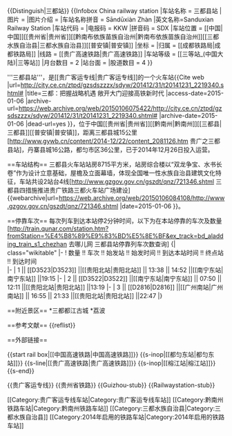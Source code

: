 {{Distinguish|三都站}}
{{Infobox China railway station
|车站名称 = 三都县站
|图片 = 
|图片介绍 = 
|车站名称拼音 = Sāndūxiàn Zhàn
|英文名称=Sanduxian Railway Station
|车站代码 = 
|电报码 = KKW
|拼音码 = SDX
|车站位置 = [[中国|中国]][[贵州省|贵州省]][[黔南布依族苗族自治州|黔南布依族苗族自治州]][[三都水族自治县|三都水族自治县]][[普安镇|普安镇]]
|坐标 = 
|归属 = [[成都铁路局|成都铁路局]]
|线路 = [[贵广高速铁路|贵广高速铁路]]
|车站等级 = [[三等站_(中国大陆)|三等站]]
|月台数目 = 2
|站台面 = 
|股道数目 = 4 
}}

'''三都县站'''，是[[贵广客运专线|贵广客运专线]]的一个火车站<ref>{{Cite web |url=http://city.ce.cn/ztpd/gzsdszzzx/sdyw/201412/31/t20141231_2219340.shtml# |title=三都：把握战略机遇 敞开大门迎接高铁新时代 |access-date=2015-01-06 |archive-url=https://web.archive.org/web/20150106075422/http://city.ce.cn/ztpd/gzsdszzzx/sdyw/201412/31/t20141231_2219340.shtml# |archive-date=2015-01-06 |dead-url=yes }}</ref>，位于中国[[贵州省|贵州省]][[黔南州|黔南州]][[三都县|三都县]][[普安镇|普安镇]]，距离三都县城15公里<ref>[http://www.gywb.cn/content/2014-12/22/content_2081126.htm 贵广之三都县站]</ref>，丹寨县城16公路，都匀市区36公里，已于2014年12月26日投入运营。

==车站结构==
三都县火车站站房8715平方米，站房综合楼以“双龙争宝、水书长卷”作为设计立意基础，屋檐及立面幕墙，体现全国唯一性水族自治县建筑文化特征，车站共设2站台4线<ref>[http://www.gzgov.gov.cn/gszdt/qnz/721346.shtml 三都县四措施推进贵广铁路三都火车站广场建设] {{webarchive|url=https://web.archive.org/web/20150106084108/http://www.gzgov.gov.cn/gszdt/qnz/721346.shtml |date=2015-01-06 }}</ref>。

==停靠车次==
每次列车到达本站停2分钟时间，以下为在本站停靠的车次及数量<ref>[http://train.qunar.com/station.htm?fromStation=%E4%B8%89%E9%83%BD%E5%8E%BF&ex_track=bd_aladding_train_s1_chezhan 去哪儿网 三都县站停靠列车次数查询]</ref>
{| class="wikitable"
|-
! 数量 !! 车次  !! 始发站 !! 始发时间 !! 到达本站时间 !! 终点站 !! 到达时间  
|-
| 1 || [[D3523|D3523]] ||[[贵阳北站|贵阳北站]] || 13:38 || 14:52 ||[[南宁东站|南宁东站]] ||19:15 
|-
| 2 || [[D3522|D3522]] ||[[南宁东站|南宁东站]] || 07:50 || 12:11 ||[[贵阳北站|贵阳北站]] ||13:19
|-
| 3 || [[D2816|D2816]] ||[[广州南站|广州南站]] || 16:55 || 21:33 ||[[贵阳北站|贵阳北站]] ||22:47
|}
 

==附近景区==
*三都都江古城 
*荔波
 
==参考文献==
{{reflist}}

==外部链接==

{{start rail box|[[中国高速铁路|中国高速铁路]]}}
{{s-inop|[[都匀东站|都匀东站]]}}
{{s-line|[[贵广高速铁路|贵广高速铁路]]}}
{{s-inop|[[榕江站|榕江站]]}}
{{s-end}}

{{贵广客运专线}}
{{贵州省铁路}}
{{Guizhou-stub}}
{{Railwaystation-stub}}

[[Category:贵广客运专线车站|Category:贵广客运专线车站]]
[[Category:黔南州铁路车站|Category:黔南州铁路车站]]
[[Category:三都水族自治县|Category:三都水族自治县]]
[[Category:2014年启用的铁路车站|Category:2014年启用的铁路车站]]